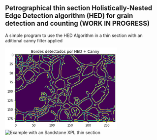## Petrographical thin section Holistically-Nested Edge Detection algorithm (HED) for grain detection and counting (WORK IN PROGRESS)

A simple program to use the HED Algorithm in a thin section with an aditional canny filter applied

![Example with an olivine XPL thin section](/deteccion_olivino.png)
![Example with an Sandstone XPL thin section](/deteccion_sandstone.png)
